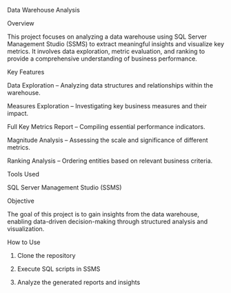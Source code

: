 Data Warehouse Analysis

Overview

This project focuses on analyzing a data warehouse using SQL Server Management Studio (SSMS) to extract meaningful insights and visualize key metrics. It involves data exploration, metric evaluation, and ranking to provide a comprehensive understanding of business performance.

Key Features

Data Exploration – Analyzing data structures and relationships within the warehouse.

Measures Exploration – Investigating key business measures and their impact.

Full Key Metrics Report – Compiling essential performance indicators.

Magnitude Analysis – Assessing the scale and significance of different metrics.

Ranking Analysis – Ordering entities based on relevant business criteria.


Tools Used

SQL Server Management Studio (SSMS)


Objective

The goal of this project is to gain insights from the data warehouse, enabling data-driven decision-making through structured analysis and visualization.

How to Use

1. Clone the repository


2. Execute SQL scripts in SSMS


3. Analyze the generated reports and insights

